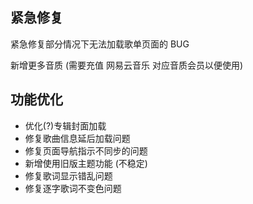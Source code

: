 ## 紧急修复

紧急修复部分情况下无法加载歌单页面的 BUG

新增更多音质 (需要充值 网易云音乐 对应音质会员以便使用)

## 功能优化

* 优化(?)专辑封面加载
* 修复歌曲信息延后加载问题
* 修复页面导航指示不同步的问题
* 新增使用旧版主题功能 (不稳定)
* 修复歌词显示错乱问题
* 修复逐字歌词不变色问题